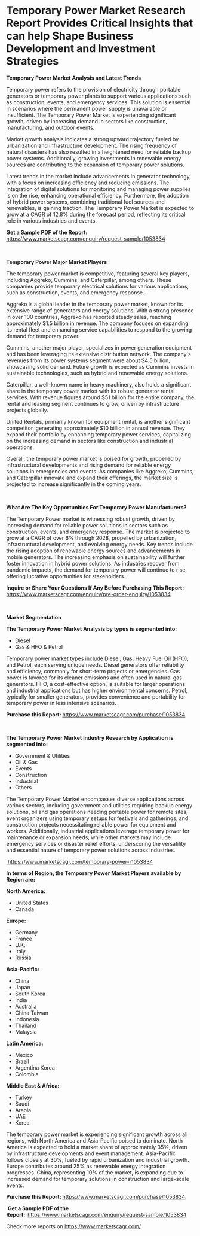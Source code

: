 <p><h1>Temporary Power Market Research Report Provides Critical Insights that can help Shape Business Development and Investment Strategies</h1></p><p><strong>Temporary Power Market Analysis and Latest Trends</strong></p>
<p><p>Temporary power refers to the provision of electricity through portable generators or temporary power plants to support various applications such as construction, events, and emergency services. This solution is essential in scenarios where the permanent power supply is unavailable or insufficient. The Temporary Power Market is experiencing significant growth, driven by increasing demand in sectors like construction, manufacturing, and outdoor events.</p><p>Market growth analysis indicates a strong upward trajectory fueled by urbanization and infrastructure development. The rising frequency of natural disasters has also resulted in a heightened need for reliable backup power systems. Additionally, growing investments in renewable energy sources are contributing to the expansion of temporary power solutions. </p><p>Latest trends in the market include advancements in generator technology, with a focus on increasing efficiency and reducing emissions. The integration of digital solutions for monitoring and managing power supplies is on the rise, enhancing operational efficiency. Furthermore, the adoption of hybrid power systems, combining traditional fuel sources and renewables, is gaining traction. The Temporary Power Market is expected to grow at a CAGR of 12.8% during the forecast period, reflecting its critical role in various industries and events.</p></p>
<p><strong>Get a Sample PDF of the Report:&nbsp;</strong> <a href="https://www.marketscagr.com/enquiry/request-sample/1053834?utm_campaign=2138&utm_medium=2&utm_source=Github&utm_content=ia&utm_term=13022025&utm_id=temporary-power">https://www.marketscagr.com/enquiry/request-sample/1053834</a></p>
<p>&nbsp;</p>
<p><strong>Temporary Power Major Market Players</strong></p>
<p><p>The temporary power market is competitive, featuring several key players, including Aggreko, Cummins, and Caterpillar, among others. These companies provide temporary electrical solutions for various applications, such as construction, events, and emergency response.</p><p>Aggreko is a global leader in the temporary power market, known for its extensive range of generators and energy solutions. With a strong presence in over 100 countries, Aggreko has reported steady sales, reaching approximately $1.5 billion in revenue. The company focuses on expanding its rental fleet and enhancing service capabilities to respond to the growing demand for temporary power.</p><p>Cummins, another major player, specializes in power generation equipment and has been leveraging its extensive distribution network. The company's revenues from its power systems segment were about $4.5 billion, showcasing solid demand. Future growth is expected as Cummins invests in sustainable technologies, such as hybrid and renewable energy solutions.</p><p>Caterpillar, a well-known name in heavy machinery, also holds a significant share in the temporary power market with its robust generator rental services. With revenue figures around $51 billion for the entire company, the rental and leasing segment continues to grow, driven by infrastructure projects globally.</p><p>United Rentals, primarily known for equipment rental, is another significant competitor, generating approximately $10 billion in annual revenue. They expand their portfolio by enhancing temporary power services, capitalizing on the increasing demand in sectors like construction and industrial operations.</p><p>Overall, the temporary power market is poised for growth, propelled by infrastructural developments and rising demand for reliable energy solutions in emergencies and events. As companies like Aggreko, Cummins, and Caterpillar innovate and expand their offerings, the market size is projected to increase significantly in the coming years.</p></p>
<p>&nbsp;</p>
<p><strong>What Are The Key Opportunities For Temporary Power Manufacturers?</strong></p>
<p><p>The Temporary Power market is witnessing robust growth, driven by increasing demand for reliable power solutions in sectors such as construction, events, and emergency response. The market is projected to grow at a CAGR of over 6% through 2028, propelled by urbanization, infrastructural development, and evolving energy needs. Key trends include the rising adoption of renewable energy sources and advancements in mobile generators. The increasing emphasis on sustainability will further foster innovation in hybrid power solutions. As industries recover from pandemic impacts, the demand for temporary power will continue to rise, offering lucrative opportunities for stakeholders.</p></p>
<p><strong>Inquire or Share Your Questions If Any Before Purchasing This Report:</strong> <a href="https://www.marketscagr.com/enquiry/pre-order-enquiry/1053834?utm_campaign=2138&utm_medium=2&utm_source=Github&utm_content=ia&utm_term=13022025&utm_id=temporary-power">https://www.marketscagr.com/enquiry/pre-order-enquiry/1053834</a></p>
<p>&nbsp;</p>
<p><strong>Market Segmentation</strong></p>
<p><strong>The Temporary Power Market Analysis by types is segmented into:</strong></p>
<p><ul><li>Diesel</li><li>Gas & HFO & Petrol</li></ul></p>
<p><p>Temporary power market types include Diesel, Gas, Heavy Fuel Oil (HFO), and Petrol, each serving unique needs. Diesel generators offer reliability and efficiency, commonly for short-term projects or emergencies. Gas power is favored for its cleaner emissions and often used in natural gas generators. HFO, a cost-effective option, is suitable for larger operations and industrial applications but has higher environmental concerns. Petrol, typically for smaller generators, provides convenience and portability for temporary power in less intensive scenarios.</p></p>
<p><strong>Purchase this Report:&nbsp;</strong><a href="https://www.marketscagr.com/purchase/1053834?utm_campaign=2138&utm_medium=2&utm_source=Github&utm_content=ia&utm_term=13022025&utm_id=temporary-power">https://www.marketscagr.com/purchase/1053834</a></p>
<p>&nbsp;</p>
<p><strong>The Temporary Power Market Industry Research by Application is segmented into:</strong></p>
<p><ul><li>Government & Utilities</li><li>Oil & Gas</li><li>Events</li><li>Construction</li><li>Industrial</li><li>Others</li></ul></p>
<p><p>The Temporary Power Market encompasses diverse applications across various sectors, including government and utilities requiring backup energy solutions, oil and gas operations needing portable power for remote sites, event organizers using temporary setups for festivals and gatherings, and construction projects necessitating reliable power for equipment and workers. Additionally, industrial applications leverage temporary power for maintenance or expansion needs, while other markets may include emergency services or disaster relief efforts, underscoring the versatility and essential nature of temporary power solutions across industries.</p></p>
<p><a href="https://www.marketscagr.com/temporary-power-r1053834?utm_campaign=2138&utm_medium=2&utm_source=Github&utm_content=ia&utm_term=13022025&utm_id=temporary-power">&nbsp;https://www.marketscagr.com/temporary-power-r1053834</a></p>
<p><strong>In terms of Region, the Temporary Power Market Players available by Region are:</strong></p>
<p>
    <p> <strong> North America: </strong>
        <ul>
            <li>United States</li>
            <li>Canada</li>
        </ul>
        </p> 
    <p> <strong> Europe: </strong>
        <ul>
            <li>Germany</li>
            <li>France</li>
            <li>U.K.</li>
            <li>Italy</li>
            <li>Russia</li>
        </ul>
        </p> 
    <p> <strong> Asia-Pacific: </strong>
        <ul>
            <li>China</li>
            <li>Japan</li>
            <li>South Korea</li>
            <li>India</li>
            <li>Australia</li>
            <li>China Taiwan</li>
            <li>Indonesia</li>
            <li>Thailand</li>
            <li>Malaysia</li>
        </ul>
        </p> 
    <p> <strong> Latin America: </strong>
        <ul>
            <li>Mexico</li>
            <li>Brazil</li>
            <li>Argentina Korea</li>
            <li>Colombia</li>
        </ul>
        </p> 
    <p> <strong> Middle East & Africa: </strong>
        <ul>
            <li>Turkey</li>
            <li>Saudi</li>
            <li>Arabia</li>
            <li>UAE</li>
            <li>Korea</li>
        </ul>
    </p>
    </p>
<p><p>The temporary power market is experiencing significant growth across all regions, with North America and Asia-Pacific poised to dominate. North America is expected to hold a market share of approximately 35%, driven by infrastructure developments and event management. Asia-Pacific follows closely at 30%, fueled by rapid urbanization and industrial growth. Europe contributes around 25% as renewable energy integration progresses. China, representing 10% of the market, is expanding due to increased demand for temporary solutions in construction and large-scale events.</p></p>
<p><strong>Purchase this Report: </strong><a href="https://www.marketscagr.com/purchase/1053834?utm_campaign=2138&utm_medium=2&utm_source=Github&utm_content=ia&utm_term=13022025&utm_id=temporary-power">https://www.marketscagr.com/purchase/1053834</a></p>
<p>&nbsp;<strong>Get a Sample PDF of the Report:&nbsp;&nbsp;</strong><a href="https://www.marketscagr.com/enquiry/request-sample/1053834?utm_campaign=2138&utm_medium=2&utm_source=Github&utm_content=ia&utm_term=13022025&utm_id=temporary-power">https://www.marketscagr.com/enquiry/request-sample/1053834</a></p>
<p><strong></strong></p>
<p>Check more reports on <a href="https://www.marketscagr.com/?utm_campaign=2138&utm_medium=2&utm_source=Github&utm_content=ia&utm_term=13022025&utm_id=temporary-power">https://www.marketscagr.com/</a></p>